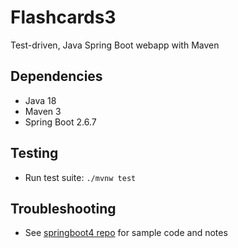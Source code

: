 # Flashcards3
Test-driven, Java Spring Boot webapp with Maven

## Dependencies
* Java 18
* Maven 3
* Spring Boot 2.6.7

## Testing
* Run test suite: `./mvnw test`

## Troubleshooting
* See [springboot4 repo](https://github.com/chrisbrickey/springboot4) for sample code and notes